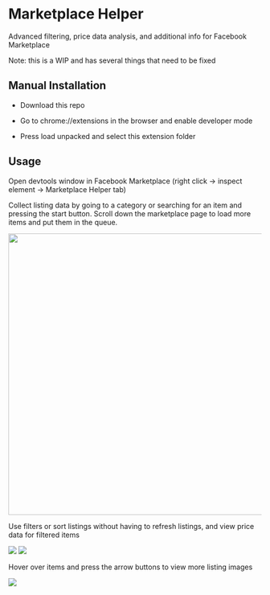<h1>Marketplace Helper</h1>
Advanced filtering, price data analysis, and additional info for Facebook Marketplace

Note: this is a WIP and has several things that need to be fixed

<h2>Manual Installation</h2>

- Download this repo

- Go to chrome://extensions in the browser and enable developer mode

- Press load unpacked and select this extension folder

<h2>Usage</h2>

<p>Open devtools window in Facebook Marketplace (right click -> inspect element -> Marketplace Helper tab)</p>
<p>Collect listing data by going to a category or searching for an item and pressing the start button. Scroll down the marketplace page to load more items and put them in the queue.</p>
<img src="https://github.com/ksucpea/marketplacehelper/blob/main/images/img3.png" height="560px" />


<p>Use filters or sort listings without having to refresh listings, and view price data for filtered items</p>
<img src="https://github.com/ksucpea/marketplacehelper/blob/main/images/img6.png" />
<img src="https://github.com/ksucpea/marketplacehelper/blob/main/images/img5.png" />

<p>Hover over items and press the arrow buttons to view more listing images</p>
<img src="https://github.com/ksucpea/marketplacehelper/blob/main/images/img7.png" />
